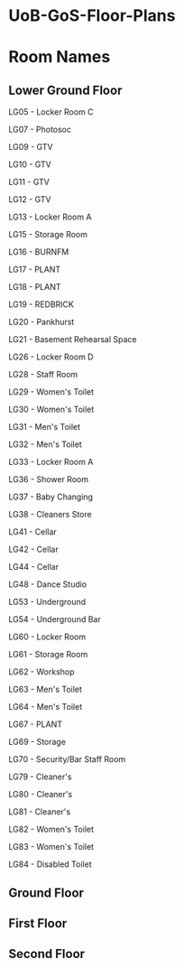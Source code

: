 # UoB-GoS-Floor-Plans

# Room Names

## Lower Ground Floor

LG05 - Locker Room C

LG07 - Photosoc

LG09 - GTV

LG10 - GTV

LG11 - GTV

LG12 - GTV

LG13 - Locker Room A

LG15 - Storage Room

LG16 - BURNFM

LG17 - PLANT

LG18 - PLANT

LG19 - REDBRICK

LG20 - Pankhurst

LG21 - Basement Rehearsal Space

LG26 - Locker Room D

LG28 - Staff Room

LG29 - Women's Toilet

LG30 - Women's Toilet

LG31 - Men's Toilet

LG32 - Men's Toilet

LG33 - Locker Room A

LG36 - Shower Room

LG37 - Baby Changing

LG38 - Cleaners Store

LG41 - Cellar

LG42 - Cellar

LG44 - Cellar

LG48 - Dance Studio

LG53 - Underground

LG54 - Underground Bar

LG60 - Locker Room

LG61 - Storage Room

LG62 - Workshop

LG63 - Men's Toilet

LG64 - Men's Toilet

LG67 - PLANT

LG69 - Storage

LG70 - Security/Bar Staff Room

LG79 - Cleaner's

LG80 - Cleaner's

LG81 - Cleaner's 

LG82 - Women's Toilet

LG83 - Women's Toilet

LG84 - Disabled Toilet



## Ground Floor



## First Floor



## Second Floor



